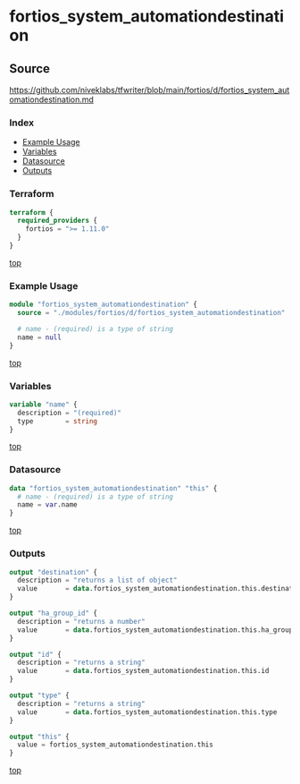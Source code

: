 # fortios_system_automationdestination

## Source

https://github.com/niveklabs/tfwriter/blob/main/fortios/d/fortios_system_automationdestination.md

### Index

- [Example Usage](#example-usage)
- [Variables](#variables)
- [Datasource](#datasource)
- [Outputs](#outputs)

### Terraform

```terraform
terraform {
  required_providers {
    fortios = ">= 1.11.0"
  }
}
```

[top](#index)

### Example Usage

```terraform
module "fortios_system_automationdestination" {
  source = "./modules/fortios/d/fortios_system_automationdestination"

  # name - (required) is a type of string
  name = null
}
```

[top](#index)

### Variables

```terraform
variable "name" {
  description = "(required)"
  type        = string
}
```

[top](#index)

### Datasource

```terraform
data "fortios_system_automationdestination" "this" {
  # name - (required) is a type of string
  name = var.name
}
```

[top](#index)

### Outputs

```terraform
output "destination" {
  description = "returns a list of object"
  value       = data.fortios_system_automationdestination.this.destination
}

output "ha_group_id" {
  description = "returns a number"
  value       = data.fortios_system_automationdestination.this.ha_group_id
}

output "id" {
  description = "returns a string"
  value       = data.fortios_system_automationdestination.this.id
}

output "type" {
  description = "returns a string"
  value       = data.fortios_system_automationdestination.this.type
}

output "this" {
  value = fortios_system_automationdestination.this
}
```

[top](#index)
